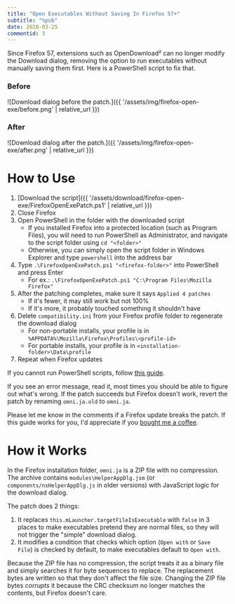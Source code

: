 ```yaml
---
title: "Open Executables Without Saving In Firefox 57+"
subtitle: "%pub"
date: 2020-03-25
commentid: 3
---
```


Since Firefox 57, extensions such as OpenDownload² can no longer modify the Download dialog, removing the option to run executables without manually saving them first. Here is a PowerShell script to fix that.

### Before

![Download dialog before the patch.]({{ '/assets/img/firefox-open-exe/before.png' | relative_url }})

### After

![Download dialog after the patch.]({{ '/assets/img/firefox-open-exe/after.png' | relative_url }})

# How to Use

1. [Download the script]({{ '/assets/download/firefox-open-exe/FirefoxOpenExePatch.ps1' | relative_url }})
2. Close Firefox
3. Open PowerShell in the folder with the downloaded script
    - If you installed Firefox into a protected location (such as Program Files), you will need to run PowerShell as Administrator, and navigate to the script folder using `cd "<folder>"`
    - Otherwise, you can simply open the script folder in Windows Explorer and type `powershell` into the address bar
4. Type `.\FirefoxOpenExePatch.ps1 "<firefox-folder>"` into PowerShell and press Enter
    - For ex.: `.\FirefoxOpenExePatch.ps1 "C:\Program Files\Mozilla Firefox"`
5. After the patching completes, make sure it says `Applied 4 patches`
    - If it's fewer, it may still work but not 100%
    - If it's more, it probably touched something it shouldn't have
6. Delete `compatibility.ini` from your Firefox profile folder to regenerate the download dialog
    - For non-portable installs, your profile is in `%APPDATA%\Mozilla\Firefox\Profiles\<profile-id>`
    - For portable installs, your profile is in `<installation-folder>\Data\profile`
7. Repeat when Firefox updates

If you cannot run PowerShell scripts, follow [this guide](https://social.technet.microsoft.com/wiki/contents/articles/38496.unblock-downloaded-powershell-scripts.aspx).

If you see an error message, read it, most times you should be able to figure out what's wrong. If the patch succeeds but Firefox doesn't work, revert the patch by renaming `omni.ja.old` to `omni.ja`.

Please let me know in the comments if a Firefox update breaks the patch. If this guide works for you, I'd appreciate if you [bought me a coffee](https://ko-fi.com/chylex).

# How it Works

In the Firefox installation folder, `omni.ja` is a ZIP file with no compression. The archive contains `modules\HelperAppDlg.jsm` (or `components/nsHelperAppDlg.js` in older versions) with JavaScript logic for the download dialog.

The patch does 2 things:

1. It replaces `this.mLauncher.targetFileIsExecutable` with `false` in 3 places to make executables pretend they are normal files, so they will not trigger the "simple" download dialog.
2. It modifies a condition that checks which option (`Open with` or `Save File`) is checked by default, to make executables default to `Open with`.

Because the ZIP file has no compression, the script treats it as a binary file and simply searches it for byte sequences to replace. The replacement bytes are written so that they don't affect the file size. Changing the ZIP file bytes *corrupts* it because the CRC checksum no longer matches the contents, but Firefox doesn't care.
